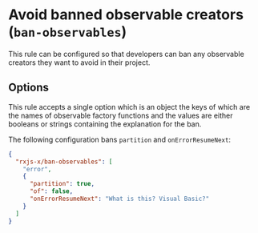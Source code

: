 # Avoid banned observable creators (`ban-observables`)

This rule can be configured so that developers can ban any observable creators they want to avoid in their project.

## Options

This rule accepts a single option which is an object the keys of which are the names of observable factory functions and the values are either booleans or strings containing the explanation for the ban.

The following configuration bans `partition` and `onErrorResumeNext`:

```json
{
  "rxjs-x/ban-observables": [
    "error",
    {
      "partition": true,
      "of": false,
      "onErrorResumeNext": "What is this? Visual Basic?"
    }
  ]
}
```
